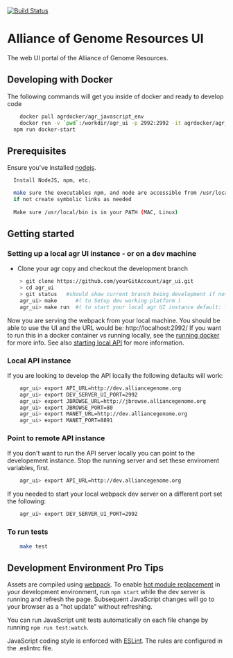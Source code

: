 [![Build Status](https://travis-ci.org/alliance-genome/agr_ui.svg?branch=master)](https://travis-ci.org/alliance-genome/agr_ui)

# Alliance of Genome Resources UI

The web UI portal of the Alliance of Genome Resources.

## Developing with Docker

The following commands will get you inside of docker and ready to develop code

```bash
	docker pull agrdocker/agr_javascript_env
	docker run -v `pwd`:/workdir/agr_ui -p 2992:2992 -it agrdocker/agr_javascript_env:latest /bin/bash
  npm run docker-start
```

## Prerequisites

Ensure you've installed [nodejs][1].
```bash
  Install NodeJS, npm, etc.

  make sure the executables npm, and node are accessible from /usr/local/bin  (MAC, Linux)
  if not create symbolic links as needed
  
  Make sure /usr/local/bin is in your PATH (MAC, Linux)
```

## Getting started

### Setting up a local agr UI instance - or on a dev machine
* Clone your agr copy and checkout the development branch

```bash
	> git clone https://github.com/yourGitAccount/agr_ui.git
	> cd agr_ui
	> git status   #should show current branch being development if not git checkout development
	agr_ui> make      #( to Setup dev working platform )
	agr_ui> make run  #( to start your local agr UI instance default: localhost:2992 )
```

Now you are serving the webpack from your local machine. You should be able to use the UI and the URL would be: http://localhost:2992/ If you want to run this in a docker container vs running locally, see the [running docker][2] for more info. See also [starting local API][3] for more information.

### Local API instance

If you are looking to develop the API locally the following defaults will work:

```bash
	agr_ui> export API_URL=http://dev.alliancegenome.org
	agr_ui> export DEV_SERVER_UI_PORT=2992
	agr_ui> export JBROWSE_URL=http://jbrowse.alliancegenome.org
	agr_ui> export JBROWSE_PORT=80
	agr_ui> export MANET_URL=http://dev.alliancegenome.org
	agr_ui> export MANET_PORT=8891
```

### Point to remote API instance

If you don't want to run the API server locally you can point to the developement instance. Stop the running server and set these enviroment variables, first. 

```bash
	agr_ui> export API_URL=http://dev.alliancegenome.org
```

If you needed to start your local webpack dev server on a different port set the following:

```bash
	agr_ui> export DEV_SERVER_UI_PORT=2992
```

### To run tests
```bash
	make test
```

## Development Environment Pro Tips
Assets are compiled using [webpack][4]. 
To enable [hot module replacement][5] in your development environment,
run `npm start` while the dev server is running and refresh the page.
Subsequent JavaScript changes will go to your browser as a "hot
update" without refreshing.

You can run JavaScript unit tests automatically on each file change by
running `npm run test:watch`.

JavaScript coding style is enforced with [ESLint][6].
The rules are configured in the .eslintrc file.

[1]: https://docs.npmjs.com/getting-started/installing-node
[2]: ../doc/DOCKER.md
[3]: https://github.com/alliance-genome/agr_api
[4]: https://webpack.github.io/
[5]: https://webpack.github.io/docs/hot-module-replacement.html
[6]: http://eslint.org/
